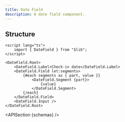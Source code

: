 ```yaml
---
title: Date Field
description: A date field component.
---
```


<script>
	import { APISection, ComponentPreview, DateFieldDemo } from '@/components'
	export let schemas;
</script>

<ComponentPreview name="date-field-demo" comp="Date Field">

<DateFieldDemo slot="preview" />

</ComponentPreview>

## Structure

```svelte
<script lang="ts">
	import { DateField } from "$lib";
</script>

<DateField.Root>
	<DateField.Label>Check-in date</DateField.Label>
	<DateField.Field let:segments>
		{#each segments as { part, value }}
			<DateField.Segment {part}>
				{value}
			</DateField.Segment>
		{/each}
	</DateField.Field>
	<DateField.Input />
</DateField.Root>
```

<APISection {schemas} />
